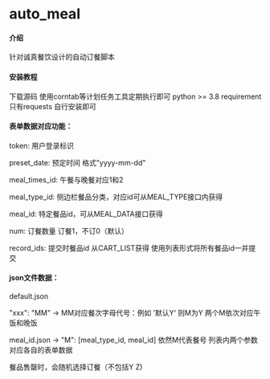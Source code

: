 # auto_meal

#### 介绍
针对诚真餐饮设计的自动订餐脚本

#### 安装教程
下载源码 使用corntab等计划任务工具定期执行即可
python >= 3.8
requirement只有requests 自行安装即可

#### 表单数据对应功能：
token: 用户登录标识

preset_date: 预定时间 格式"yyyy-mm-dd"

meal_times_id: 午餐与晚餐对应1和2

meal_type_id: 侧边栏餐品分类，对应id可从MEAL_TYPE接口内获得

meal_id: 特定餐品id，可从MEAL_DATA接口获得

num: 订餐数量 订餐1，不订0（默认）

record_ids: 提交时餐品id 从CART_LIST获得 使用列表形式将所有餐品id一并提交

#### json文件数据：
default.json

"xxx": "MM"  -> MM对应餐次字母代号：例如 ’默认Y‘ 则M为Y 两个M依次对应午饭和晚饭

meal_id.json -> "M": [meal_type_id, meal_id] 依然M代表餐号 列表内两个参数对应各自的表单数据

餐品售罄时，会随机选择订餐（不包括Y Z)

